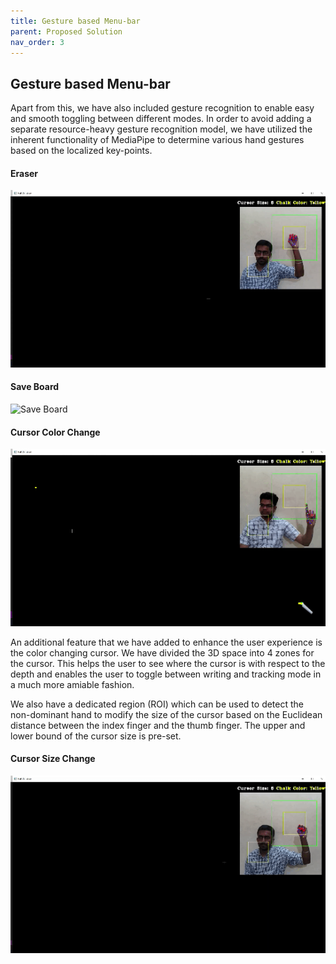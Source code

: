 ```yaml
---
title: Gesture based Menu-bar
parent: Proposed Solution
nav_order: 3
---
```

## Gesture based Menu-bar

Apart from this, we have also included gesture recognition to enable easy and smooth toggling between different modes. In order to avoid adding a separate resource-heavy gesture recognition model, we have utilized the inherent functionality of MediaPipe to determine various hand gestures based on the localized key-points.

#### Eraser
![Eraser](assets/eraser.gif)

#### Save Board
![Save Board](assets/save_board.gif)

#### Cursor Color Change
![Cursor Color Changer](assets/cursor_color_changer.gif)

An additional feature that we have added to enhance the user experience is the color changing cursor. We have divided the 3D space into 4 zones for the cursor. This helps the user to see where the cursor is with respect to the depth and enables the user to toggle between writing and tracking mode in a much more amiable fashion.

We also have a dedicated region (ROI) which can be used to detect the non-dominant hand to modify the size of the cursor based on the Euclidean distance between the index finger and the thumb finger. The upper and lower bound of the cursor size is pre-set.

#### Cursor Size Change
![Cursor Size Changer](assets/cursor_size_changer.gif)